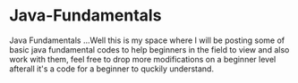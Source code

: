 # Java-Fundamentals
Java Fundamentals
...Well this is my space where I will be posting some of basic java fundamental codes to help beginners in the field to view and also work with them, feel free to drop more modifications on a beginner level afterall it's a code for a beginner to quckily understand. 
